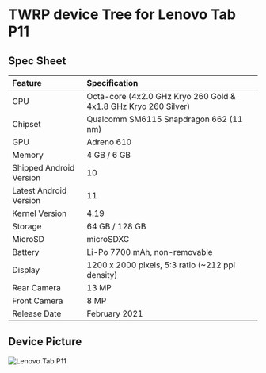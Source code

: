 # TWRP device Tree for Lenovo Tab P11

## Spec Sheet

| Feature                 | Specification                                                   |
| :---------------------- | :-------------------------------------------------------------- |
| CPU                     | Octa-core (4x2.0 GHz Kryo 260 Gold & 4x1.8 GHz Kryo 260 Silver) |
| Chipset                 | Qualcomm SM6115 Snapdragon 662 (11 nm)                          |
| GPU                     | Adreno 610                                                      |
| Memory                  | 4 GB / 6 GB                                                     |
| Shipped Android Version | 10                                                              |
| Latest Android Version  | 11                                                              |
| Kernel Version          | 4.19                                                            |
| Storage                 | 64 GB / 128 GB                                                  |
| MicroSD                 | microSDXC                                                       |
| Battery                 | Li-Po 7700 mAh, non-removable                                   |
| Display                 | 1200 x 2000 pixels, 5:3 ratio (~212 ppi density)                |
| Rear Camera             | 13 MP                                                           |
| Front Camera            | 8 MP                                                            |
| Release Date            | February 2021                                                   |

## Device Picture

![Lenovo Tab P11](https://fdn2.gsmarena.com/vv/pics/lenovo/lenovo-tab-p11-1.jpg "Lenovo Tab P11")
